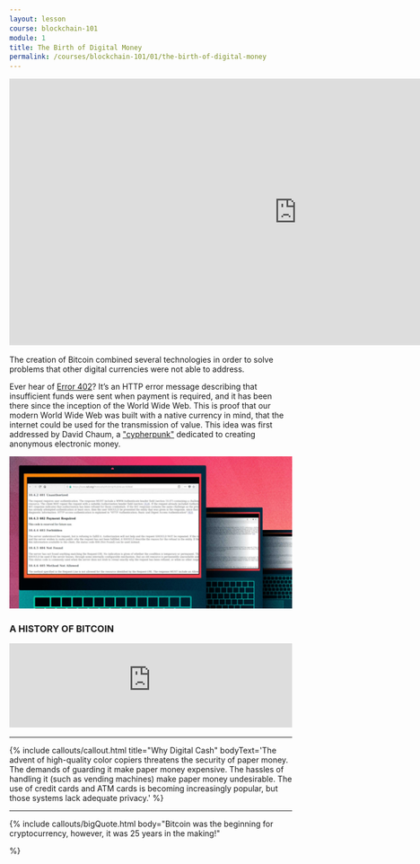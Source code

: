 ```yaml
---
layout: lesson
course: blockchain-101
module: 1
title: The Birth of Digital Money
permalink: /courses/blockchain-101/01/the-birth-of-digital-money
---
```


<iframe src="https://www.youtube.com/embed/tpRFRQOtR_Y?rel=0" width="1024" height="475" frameborder="0" allowfullscreen="allowfullscreen"></iframe>
 
<span class="openingParagraph">The creation of Bitcoin combined several technologies in order to solve problems that other digital currencies were not able to address.</span>

Ever hear of <a href="https://en.wikipedia.org/wiki/List_of_HTTP_status_codes#4xx_Client_errors" target="_blank" rel="noopener noreferrer">Error 402</a>? It’s an HTTP error message describing that insufficient funds were sent when payment is required, and it has been there since the inception of the World Wide Web. This is proof that our modern World Wide Web was built with a native currency in mind, that the internet could be used for the transmission of value. This idea was first addressed by David Chaum, a <a href="https://en.wikipedia.org/wiki/Cypherpunk" target="_blank" rel="noopener noreferrer">"cypherpunk"</a> dedicated to creating anonymous electronic money.

<img src="/assets/img/courses/blockchain-101/error402.jpg" alt="Computer showing Error 402 in list of errors" title="Error 402"/>


<h3>A HISTORY OF BITCOIN</h3>
<iframe id="historyIFrame" scrolling="no" frameBorder="0" src="https://history.weteachblockchain.org/" width="100%" min-height="calc(100% - 5em)"></iframe>
<hr />

{% include callouts/callout.html
    title="Why Digital Cash"
    bodyText='The advent of high-quality color copiers threatens the security of paper money. The demands of guarding it make paper money expensive. The hassles of handling it (such as vending machines) make paper money undesirable. The use of credit cards and ATM cards is becoming increasingly popular, but those systems lack adequate privacy.'
%}

<hr />

{% include callouts/bigQuote.html
  body="Bitcoin was the beginning for cryptocurrency, however, it was 25 years in the making!"

%}
